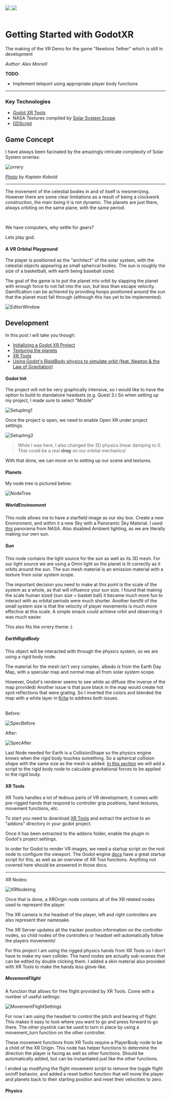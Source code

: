 <span class="imgcontainer">
<img src="./images/icon.png" class="imgicon"></img>
<img src= "./images/openxr-3114691526.png" class="wideimgicon"></img>
</span>
<br>
<br>

# Getting Started with GodotXR
The making of the VR Demo for the game "Newtons Tether" which is still in development

*Author: Alex Morrell*


**TODO**:
- Implement teleport using appropriate player body functions

---

### Key Technologies
- [Godot XR Tools](https://docs.godotengine.org/en/stable/tutorials/xr/introducing_xr_tools.html)
- NASA Textures compiled by [Solar System Scope](https://www.solarsystemscope.com/textures/)
- [GDScript](https://docs.godotengine.org/en/stable/tutorials/scripting/gdscript/gdscript_basics.html)

## Game Concept
I have always been facinated by the amazingly intricate complexity of Solar System orreries:

![orrery](./images/Orrery_small.jpg)

*[Photo](https://www.flickr.com/photos/kaptainkobold/127601212/sizes/m) by Kaptain Kobold*

---

The movement of the celestial bodies in and of itself is mesmerizing.
However there are some clear limitations as a result of being a clockwork construction, the main being it is not dynamic.
The planets are just there, always orbiting on the same plane, with the same period. 

<br>

We have computers, why settle for gears?

Lets play god.

#### A VR Orbital Playground
The player is positioned as the "architect" of the solar system, with the celestial objects appearing as small spherical bodies.
The sun is roughly the size of a basketball, with earth being baseball sized.

The goal of the game is to put the planet into orbit by slapping the planet with enough force to not fall into the sun, but less than escape velocity. 
Gamification can be achieved by providing hoops positioned around the sun that the planet must fall through (although this has yet to be implemented).

![EditorWindow](/images/EditorWindow.png)

## Development
In this post I will take you though:
- [Initializing a Godot XR Project](#godot-init)
- [Texturing the planets](#planets)
- [XR Tools](#xr-tools)
- [Using Godot's RigidBody physics to simulate orbit (feat. Newton & the Law of Gravitation)](#physics)

#### Godot Init
The project will not be very graphically intensive, so I would like to have the option to build to standalone headsets (e.g. Quest 3.)
So when setting up my project, I made sure to select "Mobile"

![SetupImg1](/images/Setup1.png)

Once the project is open, we need to enable Open XR under project settings.

![SetupImg2](/images/Setup2.png)


> While I was here, I also changed the 3D physics linear damping to 0. 
> That could be a real ***drag*** on our orbital mechanics!

With that done, we can move on to setting up our scene and textures.

#### Planets

My node tree is pictured below:

![NodeTree](/images/NodeTree.png)

##### WorldEnvironment
This node allows me to have a starfield image as our sky box.
Create a new Environment, and within it a new Sky with a Panoramic Sky Material.
I used [this](https://svs.gsfc.nasa.gov/4851) panorama from NASA.
Also disabled Ambient lighting, as we are literally making our own sun.

##### Sun
This node contains the light source for the sun as well as its 3D mesh. For our light source we are using a Omni light so the planet is lit correctly as it orbits around the sun. The sun mesh material is an emission material with a texture from solar system scope.

The important decision you need to make at this point is the scale of the system as a whole, as that will influence your sun size. I found that making the scale human sized (sun size = basket ball) it became much more fun to interact with as orbital periods were much shorter. Another benifit of the small system size is that the velocity of player movements is much more effective at this scale. A simple smack could achieve orbit and observing it was much easier.

This also fits the orrery theme :)

##### EarthRigidBody
This object will be interacted with through the physics system, so we are using a rigid body node. 

The material for the mesh isn't very complex, albedo is from the Earth Day Map, with a specular map and normal map all from solar system scope.

However, Godot's renderer seems to see white as diffuse (the inverse of the map provided)
Another issue is that pure black in the map would create hot spot reflections that were grating. So I inverted the colors and blended the map with a white layer in [Krita](https://krita.org/en/) to address both issues.
<br>
<br>

Before:

![SpecBefore](/images/8k_earth_specular_map.jpg)

After:

![SpecAfter](/images/8k_earth_specular_mapWHiteLandGreyocean.png)

Last Node needed for Earth is a CollisionShape so the physics engine knows when the rigid body touches something. So a spherical collision shape with the same size as the mesh is added.
[In this section](#physics) we will add a script to the rigid body node to calculate gravitational forces to be applied to the rigid body.
#### XR Tools
XR Tools handles a lot of tedious parts of VR development, it comes with pre-rigged hands that respond to controller grip positions, hand textures, movement functions, etc.

To start you need to download [XR Tools](https://github.com/GodotVR/godot-xr-tools/releases) and extract the archive to an "addons" directory in your godot project.

Once it has been extracted to the addons folder, enable the plugin in Godot's project settings.


In order for Godot to render VR images, we need a startup script on the root node to configure the viewport.
The Godot engine [docs](https://docs.godotengine.org/en/stable/tutorials/xr/setting_up_xr.html) have a great startup script for this, as well as an overview of XR Tool functions.
Anything not covered here should be answered in those docs.

---

XR Nodes:

![XRNodeImg](/images/XRNodes.png)

Once that is done, a XROrigin node contains all of the XR related nodes used to represent the player.

The XR camera is the headset of the player, left and right controllers are also represent their namesake.

The XR Server updates all the tracker position information on the controller nodes, so child nodes of the controllers or headset will automatically follow the players movements!

For this project I am using the rigged physics hands from XR Tools so I don't have to make my own collider.
The hand nodes are actually sub-scenes that can be edited by double clicking them.
I added a skin material also provided with XR Tools to make the hands less glove-like.

##### MovementFlight
A function that allows for free flight provided by XR Tools. Come with a number of useful settings:

![MovementFlightSettings](/images/MovementFlightSettings.png)

For now I am using the headset to control the pitch and bearing of flight. This makes it easy to look where you want to go and press forward to go there. The other joystick can be used to turn in place by using a movement_turn function on the other controller.

These movement functions from XR Tools require a PlayerBody node to be a child of the XR Origin. This node has helper functions to determine the direction the player is facing as well as other functions.
Should be automatically added, but can be instantiated just like the other functions.

I ended up modifying the flight movement script to remove the toggle flight on/off behavior, and added a reset button function that will move the player and planets back to their starting position and reset their velocities to zero.
#### Physics